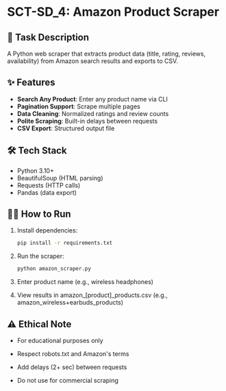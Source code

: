 # SCT-SD_4: Amazon Product Scraper

## 🚀 Task Description
A Python web scraper that extracts product data (title, rating, reviews, availability) from Amazon search results and exports to CSV.

## ✨ Features
- **Search Any Product**: Enter any product name via CLI
- **Pagination Support**: Scrape multiple pages
- **Data Cleaning**: Normalized ratings and review counts
- **Polite Scraping**: Built-in delays between requests
- **CSV Export**: Structured output file

## 🛠️ Tech Stack
- Python 3.10+
- BeautifulSoup (HTML parsing)
- Requests (HTTP calls)
- Pandas (data export)

## 🏃‍♂️ How to Run
1. Install dependencies:
   ```bash
   pip install -r requirements.txt
2. Run the scraper:

   ```bash
   python amazon_scraper.py
3. Enter product name (e.g., wireless headphones)

4. View results in amazon_[product]_products.csv (e.g., amazon_wireless+earbuds_products)

## ⚠️ Ethical Note
- For educational purposes only

- Respect robots.txt and Amazon's terms

- Add delays (2+ sec) between requests

- Do not use for commercial scraping
